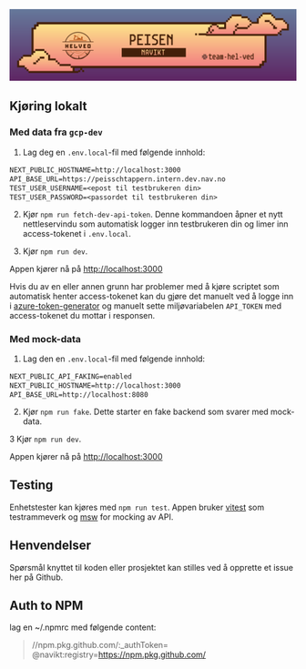 ![img](peisen.png)

## Kjøring lokalt

### Med data fra `gcp-dev`

1. Lag deg en `.env.local`-fil med følgende innhold:
```
NEXT_PUBLIC_HOSTNAME=http://localhost:3000
API_BASE_URL=https://peisschtappern.intern.dev.nav.no
TEST_USER_USERNAME=<epost til testbrukeren din>
TEST_USER_PASSWORD=<passordet til testbrukeren din>
```

2. Kjør `npm run fetch-dev-api-token`. Denne kommandoen åpner et nytt nettleservindu som automatisk logger inn testbrukeren din og limer inn access-tokenet i `.env.local`.

3. Kjør `npm run dev`. 

Appen kjører nå på [http://localhost:3000](http://localhost:3000)

Hvis du av en eller annen grunn har problemer med å kjøre scriptet som automatisk henter access-tokenet kan du gjøre det manuelt ved å logge inn i [azure-token-generator](https://azure-token-generator.intern.dev.nav.no/api/obo?aud=dev-gcp.helved.peisschtappern) og manuelt sette miljøvariabelen `API_TOKEN` med access-tokenet du mottar i responsen.

### Med mock-data

1. Lag den en `.env.local`-fil med følgende innhold:
```
NEXT_PUBLIC_API_FAKING=enabled
NEXT_PUBLIC_HOSTNAME=http://localhost:3000
API_BASE_URL=http://localhost:8080
```

2. Kjør `npm run fake`. Dette starter en fake backend som svarer med mock-data.

3 Kjør `npm run dev`. 

Appen kjører nå på [http://localhost:3000](http://localhost:3000)

## Testing

Enhetstester kan kjøres med `npm run test`. Appen bruker [vitest](https://vitest.dev/) som testrammeverk og [msw](https://mswjs.io/) for mocking av API.

## Henvendelser
Spørsmål knyttet til koden eller prosjektet kan stilles ved å opprette et issue her på Github.

## Auth to NPM
lag en ~/.npmrc med følgende content:

>//npm.pkg.github.com/:_authToken=<GITHUB PAT med scope read:packages>
>@navikt:registry=https://npm.pkg.github.com/

